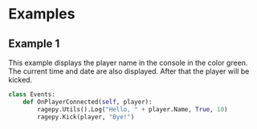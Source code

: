 # Examples
## Example 1
This example displays the player name in the console in the color green. The current time and date are also displayed.
After that the player will be kicked.
```python
class Events:
	def OnPlayerConnected(self, player):
		ragepy.Utils().Log("Hello, " + player.Name, True, 10)
		ragepy.Kick(player, "Bye!")
```

